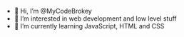 - 👋 Hi, I’m @MyCodeBrokey
- 👀 I’m interested in web development and low level stuff
- 🌱 I’m currently learning JavaScript, HTML and CSS

<!---
MyCodeBrokey/MyCodeBrokey is a ✨ special ✨ repository because its `README.md` (this file) appears on your GitHub profile.
You can click the Preview link to take a look at your changes.
--->
